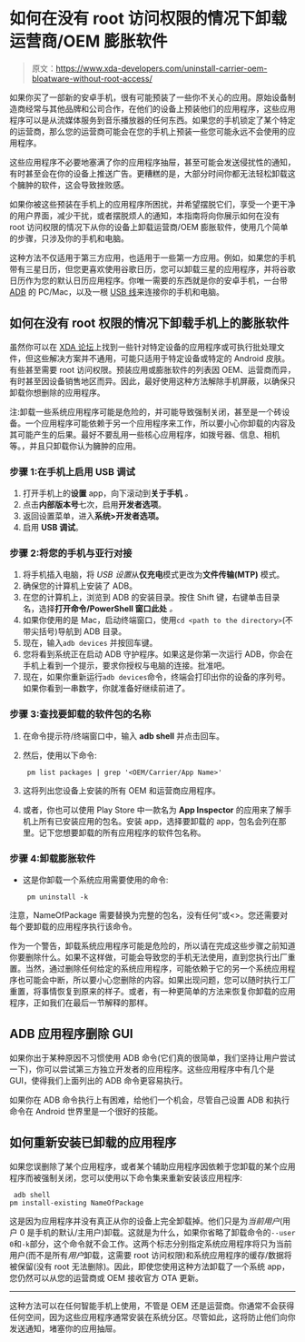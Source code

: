 # 如何在没有 root 访问权限的情况下卸载运营商/OEM 膨胀软件

> 原文：<https://www.xda-developers.com/uninstall-carrier-oem-bloatware-without-root-access/>

如果你买了一部新的安卓手机，很有可能预装了一些你不关心的应用。原始设备制造商经常与其他品牌和公司合作，在他们的设备上预装他们的应用程序，这些应用程序可以是从流媒体服务到音乐播放器的任何东西。如果您的手机锁定了某个特定的运营商，那么您的运营商可能会在您的手机上预装一些您可能永远不会使用的应用程序。

这些应用程序不必要地塞满了你的应用程序抽屉，甚至可能会发送侵扰性的通知，有时甚至会在你的设备上推送广告。更糟糕的是，大部分时间你都无法轻松卸载这个臃肿的软件，这会导致挫败感。

如果你被这些预装在手机上的应用程序所困扰，并希望摆脱它们，享受一个更干净的用户界面，减少干扰，或者摆脱烦人的通知，本指南将向你展示如何在没有 root 访问权限的情况下从你的设备上卸载运营商/OEM 膨胀软件，使用几个简单的步骤，只涉及你的手机和电脑。

这种方法不仅适用于第三方应用，也适用于一些第一方应用。例如，如果您的手机带有三星日历，但您更喜欢使用谷歌日历，您可以卸载三星的应用程序，并将谷歌日历作为您的默认日历应用程序。你唯一需要的东西就是你的安卓手机，一台带 [ADB](https://www.xda-developers.com/install-adb-windows-macos-linux/) 的 PC/Mac，以及一根 [USB 线](https://www.xda-developers.com/best-usb-cables/)来连接你的手机和电脑。

## 如何在没有 root 权限的情况下卸载手机上的膨胀软件

虽然你可以在 [XDA 论坛](https://forum.xda-developers.com/)上找到一些针对特定设备的应用程序或可执行批处理文件，但这些解决方案并不通用，可能只适用于特定设备或特定的 Android 皮肤。有些甚至需要 root 访问权限。预装应用或膨胀软件的列表因 OEM、运营商而异，有时甚至因设备销售地区而异。因此，最好使用这种方法解除手机屏蔽，以确保只卸载你想删除的应用程序。

注:卸载一些系统应用程序可能是危险的，并可能导致强制关闭，甚至是一个砖设备。一个应用程序可能依赖于另一个应用程序来工作，所以要小心你卸载的内容及其可能产生的后果。最好不要乱用一些核心应用程序，如拨号器、信息、相机等。，并且只卸载你认为臃肿的应用。

### 步骤 1:在手机上启用 USB 调试

1.  打开手机上的**设置** app，向下滚动到**关于手机** *。*
2.  点击**内部版本号**七次，启用**开发者选项**。
3.  返回设置菜单，进入**系统>开发者选项。**
4.  启用 **USB 调试**。

### 步骤 2:将您的手机与亚行对接

1.  将手机插入电脑，将 *USB 设置*从**仅充电**模式更改为**文件传输(MTP)** 模式。
2.  确保您的计算机上安装了 ADB。
3.  在您的计算机上，浏览到 ADB 的安装目录。按住 Shift 键，右键单击目录名，选择**打开命令/PowerShell 窗口此处** *。*
4.  如果你使用的是 Mac，启动终端窗口，使用`cd <path to the directory>`(不带尖括号)导航到 ADB 目录。
5.  现在，输入`adb devices` 并按回车键。
6.  您将看到系统正在启动 ADB 守护程序。如果这是你第一次运行 ADB，你会在手机上看到一个提示，要求你授权与电脑的连接。批准吧。
7.  现在，如果你重新运行`adb devices`命令，终端会打印出你的设备的序列号。如果你看到一串数字，你就准备好继续前进了。

### 步骤 3:查找要卸载的软件包的名称

1.  在命令提示符/终端窗口中，输入 **adb shell** 并点击回车。
2.  然后，使用以下命令:

    ```
     pm list packages | grep '<OEM/Carrier/App Name>' 
    ```

3.  这将列出您设备上安装的所有 OEM 和运营商应用程序。
4.  或者，你也可以使用 Play Store 中一款名为 **App Inspector** 的应用来了解手机上所有已安装应用的包名。安装 app，选择要卸载的 app，包名会列在那里。记下您想要卸载的所有应用程序的软件包名称。

### 步骤 4:卸载膨胀软件

*   这是你卸载一个系统应用需要使用的命令:

    ```
     pm uninstall -k  
    ```

注意，NameOfPackage 需要替换为完整的包名，没有任何“或<>。您还需要对每个要卸载的应用程序执行该命令。

作为一个警告，卸载系统应用程序可能是危险的，所以请在完成这些步骤之前知道你要删除什么。如果不这样做，可能会导致您的手机无法使用，直到您执行出厂重置。当然，通过删除任何给定的系统应用程序，可能依赖于它的另一个系统应用程序也可能会中断，所以要小心您删除的内容。如果出现问题，您可以随时执行工厂重置，将事情恢复到原来的样子。或者，有一种更简单的方法来恢复你卸载的应用程序，正如我们在最后一节解释的那样。

## ADB 应用程序删除 GUI

如果你出于某种原因不习惯使用 ADB 命令(它们真的很简单，我们坚持让用户尝试一下)，你可以尝试第三方独立开发者的应用程序。这些应用程序中有几个是 GUI，使得我们上面列出的 ADB 命令更容易执行。

如果你在 ADB 命令执行上有困难，给他们一个机会，尽管自己设置 ADB 和执行命令在 Android 世界里是一个很好的技能。

## 如何重新安装已卸载的应用程序

如果您误删除了某个应用程序，或者某个辅助应用程序因依赖于您卸载的某个应用程序而被强制关闭，您可以使用以下命令集来重新安装该应用程序:

```
 adb shell
pm install-existing NameOfPackage 
```

这是因为应用程序并没有真正从你的设备上完全卸载掉。他们只是为*当前用户*(用户 0 是手机的默认/主用户)卸载。这就是为什么，如果你省略了卸载命令的`--user 0`和`-k`部分，这个命令就不会工作。这两个标志分别指定系统应用程序将只为当前用户(而不是所有*用户*卸载，这需要 root 访问权限)和系统应用程序的缓存/数据将被保留(没有 root 无法删除)。因此，即使您使用这种方法卸载了一个系统 app，您仍然可以从您的运营商或 OEM 接收官方 OTA 更新。

* * *

这种方法可以在任何智能手机上使用，不管是 OEM 还是运营商。你通常不会获得任何空间，因为这些应用程序通常安装在系统分区。尽管如此，这将防止他们向你发送通知，堵塞你的应用抽屉。